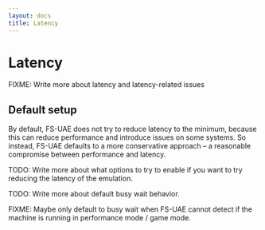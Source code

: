 ```yaml
---
layout: docs
title: Latency
---
```


# Latency

FIXME: Write more about latency and latency-related issues

## Default setup

By default, FS-UAE does not try to reduce latency to the minimum, because this can reduce performance and introduce issues on some systems. So instead, FS-UAE defaults to a more conservative approach – a reasonable compromise between performance and latency.

TODO: Write more about what options to try to enable if you want to try reducing the latency of the emulation.

TODO: Write more about default busy wait behavior.

FIXME: Maybe only default to busy wait when FS-UAE cannot detect if the machine is running in performance mode / game mode.
